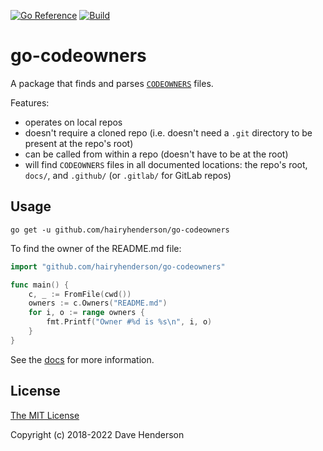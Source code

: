 [![Go Reference][doc-image]][docs]
[![Build][build-image]][build-url]

# go-codeowners

A package that finds and parses [`CODEOWNERS`](https://help.github.com/articles/about-codeowners/) files.

Features:
- operates on local repos
- doesn't require a cloned repo (i.e. doesn't need a `.git` directory to be 
  present at the repo's root)
- can be called from within a repo (doesn't have to be at the root)
- will find `CODEOWNERS` files in all documented locations: the repo's root,
  `docs/`, and `.github/` (or `.gitlab/` for GitLab repos)

## Usage

```console
go get -u github.com/hairyhenderson/go-codeowners
```

To find the owner of the README.md file:

```go
import "github.com/hairyhenderson/go-codeowners"

func main() {
	c, _ := FromFile(cwd())
	owners := c.Owners("README.md")
	for i, o := range owners {
		fmt.Printf("Owner #%d is %s\n", i, o)
	}
}
```

See the [docs][] for more information.

## License

[The MIT License](http://opensource.org/licenses/MIT)

Copyright (c) 2018-2022 Dave Henderson

[docs]: https://pkg.go.dev/github.com/hairyhenderson/go-codeowners
[doc-image]: https://pkg.go.dev/badge/github.com/hairyhenderson/go-codeowners.svg

[build-image]: https://github.com/hairyhenderson/go-codeowners/actions/workflows/build.yml/badge.svg
[build-url]: https://github.com/hairyhenderson/go-codeowners/actions/workflows/build.yml
